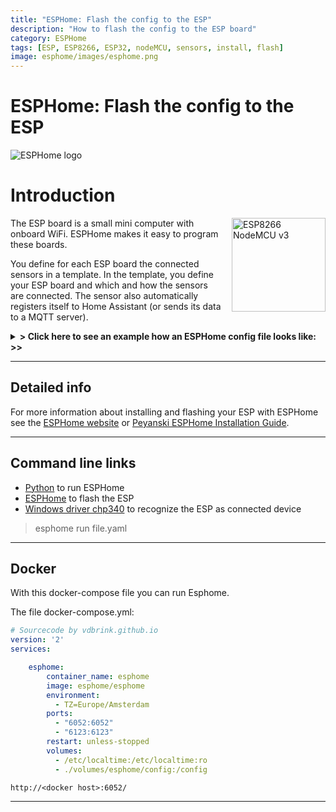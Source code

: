 ```yaml
---
title: "ESPHome: Flash the config to the ESP"
description: "How to flash the config to the ESP board"
category: ESPHome
tags: [ESP, ESP8266, ESP32, nodeMCU, sensors, install, flash]
image: esphome/images/esphome.png
---
```


# ESPHome: Flash the config to the ESP

![ESPHome logo](images/esphome.png)

# Introduction

<img src="images/esp8266_nodemcu.jpg" alt="ESP8266 NodeMCU v3" height="150px" style="margin-left:15px;float:right"/>

The ESP board is a small mini computer with onboard WiFi. ESPHome makes it easy to program these boards.

You define for each ESP board the connected sensors in a template. In the template, you define your ESP board and which and how the sensors are connected.
The sensor also automatically registers itself to Home Assistant (or sends its data to a MQTT server).



<details>
  <summary><b>> Click here to see an example how an ESPHome config file looks like: >></b></summary>

```yaml
# Sourcecode by vdbrink.github.io
esphome:
  name: espscd40
  comment: Room CO2 sensor
  platform: ESP8266
  board: nodemcuv2

wifi:
  ssid: "My WiFi network SSID"
  password: "My WiFi password"

# Home Assistant integration
api:

# pin definition
i2c:
  sda: 4
  scl: 5

# Define which sensors are connected to the board
#  and how the look like in Home Assistant.
sensor:
  - platform: scd4x
    co2:
      name: "SCD40 CO2"
    temperature:
      name: "CO2 temperature"
    humidity:
      name: "CO2 humidity"
```
</details>

---

## Detailed info

For more information about installing and flashing your ESP with ESPHome see the [ESPHome website](https://esphome.io/guides/getting_started_command_line.html) or [Peyanski ESPHome Installation Guide](https://peyanski.com/complete-esphome-installation-guide/#How_to_properly_connect_an_ESP_device_for_ESPHome_install).

---

## Command line links

* <a href="https://www.python.org/" target="_blank">Python</a> to run ESPHome
* <a href="https://esphome.io/guides/getting_started_command_line.html#first-uploading" target="_blank">ESPHome</a> to flash the ESP
* <a href="https://github.com/nodemcu/nodemcu-devkit/tree/master/Drivers" target="_blank">Windows driver chp340</a> to recognize the ESP as connected device

> esphome run file.yaml

---

## Docker

With this docker-compose file you can run Esphome.

The file docker-compose.yml:
```yaml
# Sourcecode by vdbrink.github.io
version: '2'
services:

    esphome:
        container_name: esphome
        image: esphome/esphome
        environment:
          - TZ=Europe/Amsterdam
        ports:
          - "6052:6052"
          - "6123:6123"
        restart: unless-stopped
        volumes:
          - /etc/localtime:/etc/localtime:ro
          - ./volumes/esphome/config:/config
```

`http://<docker host>:6052/`

---
<!--
## Upload the binary

### ESP web interface
-->



